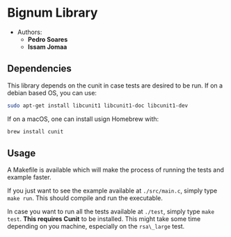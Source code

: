 # Bignum Library
- Authors:
    - **Pedro Soares**
    - **Issam Jomaa**


## Dependencies
This library depends on the cunit in case tests are desired to be run.
If on a debian based OS, you can use:
```sh
sudo apt-get install libcunit1 libcunit1-doc libcunit1-dev
```

If on a macOS, one can install usign Homebrew with:
```sh
brew install cunit
```

## Usage
A Makefile is available which will make the process of running the tests and example faster. 

If you just want to see the example available at `./src/main.c`, simply type `make run`. This should compile and run the executable.

In case you want to run all the tests available at `./test`, simply type `make test`. **This requires Cunit** to be installed. This might take some time depending on you machine, especially on the `rsa\_large` test.

